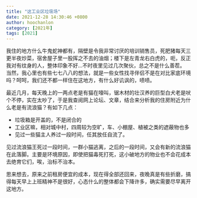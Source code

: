```yaml
---
title: "这工业区垃圾场"
date: 2021-12-28 14:30:46 +0800
author: hoochanlon
category: [2021年]
tags: [2021]
---
```


我住的地方什么牛鬼蛇神都有，隔壁是令我非常讨厌的培训销售员，死肥猪每天三更半夜炒菜，宿舍屋子里一股挥之不去的油烟；楼下是左青龙右白虎的，呃，反正我对有纹身的人，整体印象不好…不时夜里见过几次聚伙，总之不是什么善茬。 <!-- more -->当然，我心里也有些七七八八的想法，就是一些女性找寻伴侣不是在对比家底环境吗？呵呵，我们还不都一样住在这地方，有什么好讥讽的，啧啧。

最近几月，每天晚上的一两点老是有猫在嚎叫，锯木材的壮汉养的巨型白犬老是吠个不停，实在太吵了，于是我查阅网上论坛、文章，结合来分析我的住房附近为什么老是有流浪猫？有如下几点：

* 垃圾箱是开盖的，不是闭合的
* 工业区嘛，相对城中村，四周较为空旷，车、小棚屋、植被之类的遮蔽物也多
* 见过一些猫主人养过一段时间，任其放任自流了。

见过流浪猫王死过一段时间，一群小猫逃离，之后的一段时间，又会有新的流浪猫在此落脚。主要是环境原因，即使把猫毒死打死，这小破地方的物业也不会花成本去绝育它们，唉，治标不治本。

思来想去，原来之前租房便宜的成本，现在得全部还回来，夜晚真是有些折磨，搞得每天早上上班精神不是很好，心态什么的整体都会下降许多，确实需要尽早离开这地方。